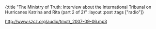 {:title "The Ministry of Truth: Interview about the International Tribunal on Hurricanes Katrina and Rita (part 2 of 2)"
:layout :post
:tags  ["radio"]}

<http://www.szcz.org/audio/tmot\_2007-09-06.mp3>

